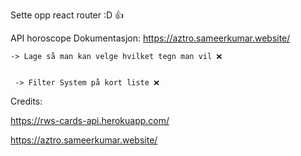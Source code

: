 
Sette opp react router :D 👍








API horoscope 
Dokumentasjon: https://aztro.sameerkumar.website/


    -> Lage så man kan velge hvilket tegn man vil ❌
    
    
     -> Filter System på kort liste ❌





Credits: 

https://rws-cards-api.herokuapp.com/

https://aztro.sameerkumar.website/

